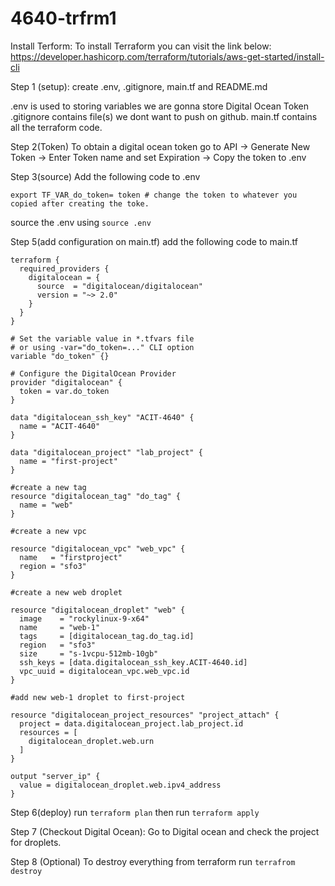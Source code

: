 # 4640-trfrm1
Install Terform:
To install Terraform you can visit the link below:
https://developer.hashicorp.com/terraform/tutorials/aws-get-started/install-cli

Step 1 (setup):
create .env, .gitignore, main.tf and README.md

.env is used to storing variables we are gonna store Digital Ocean Token 
.gitignore contains file(s) we dont want to push on github.
main.tf contains all the terraform code.

Step 2(Token)
To obtain a digital ocean token go to API -> Generate New Token -> Enter Token name and set Expiration -> Copy the token to .env

Step 3(source)
Add the following code to .env
```
export TF_VAR_do_token= token # change the token to whatever you copied after creating the toke. 

```
source the .env using ``` source .env ```

Step 5(add configuration on main.tf)
add the following code to main.tf 
```
terraform {
  required_providers {
    digitalocean = {
      source  = "digitalocean/digitalocean"
      version = "~> 2.0"
    }
  }
}

# Set the variable value in *.tfvars file
# or using -var="do_token=..." CLI option
variable "do_token" {}

# Configure the DigitalOcean Provider
provider "digitalocean" {
  token = var.do_token
}

data "digitalocean_ssh_key" "ACIT-4640" {
  name = "ACIT-4640"
}

data "digitalocean_project" "lab_project" {
  name = "first-project"
}

#create a new tag
resource "digitalocean_tag" "do_tag" {
  name = "web"
}

#create a new vpc

resource "digitalocean_vpc" "web_vpc" {
  name   = "firstproject"
  region = "sfo3"
}

#create a new web droplet

resource "digitalocean_droplet" "web" {
  image    = "rockylinux-9-x64"
  name     = "web-1"
  tags     = [digitalocean_tag.do_tag.id]
  region   = "sfo3"
  size     = "s-1vcpu-512mb-10gb"
  ssh_keys = [data.digitalocean_ssh_key.ACIT-4640.id]
  vpc_uuid = digitalocean_vpc.web_vpc.id
}

#add new web-1 droplet to first-project

resource "digitalocean_project_resources" "project_attach" {
  project = data.digitalocean_project.lab_project.id
  resources = [
    digitalocean_droplet.web.urn
  ]
}

output "server_ip" {
  value = digitalocean_droplet.web.ipv4_address
}

```

Step 6(deploy)
run ``` terraform plan ```
then
run ``` terraform apply ```

Step 7 (Checkout Digital Ocean):
Go to Digital ocean and check the project for droplets.


Step 8 (Optional)
To destroy everything from terraform run ``` terrafrom destroy ``` 

